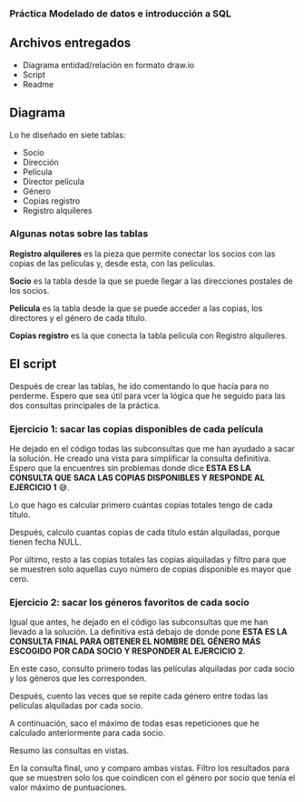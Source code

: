 ### Práctica Modelado de datos e introducción a SQL
## Archivos entregados
* Diagrama entidad/relación en formato draw.io
* Script
* Readme

## Diagrama
Lo he diseñado en siete tablas:
* Socio
* Dirección
* Película
* Director película
* Género
* Copias registro
* Registro alquileres

### Algunas notas sobre las tablas
**Registro alquileres** es la pieza que permite conectar los socios con las copias de las películas y, desde esta, con las películas.

**Socio** es la tabla desde la que se puede llegar a las direcciones postales de los socios.

**Película** es la tabla desde la que se puede acceder a las copias, los directores y el género de cada título.

**Copias registro** es la que conecta la tabla película con Registro alquileres.

## El script
Después de crear las tablas, he ido comentando lo que hacía para no perderme. Espero que sea útil para vcer la lógica que he seguido para las dos consultas principales de la práctica.

### Ejercicio 1: sacar las copias disponibles de cada película
He dejado en el código todas las subconsultas que me han ayudado a sacar la solución. He creado una vista para simplificar la consulta definitiva. Espero que la encuentres sin problemas donde dice **ESTA ES LA CONSULTA QUE SACA LAS COPIAS DISPONIBLES Y RESPONDE AL EJERCICIO 1** 😅.

Lo que hago es calcular primero cuántas copias totales tengo de cada título.

Después, calculo cuantas copias de cada título están alquiladas, porque tienen fecha NULL.

Por último, resto a las copias totales las copias alquiladas y filtro para que se muestren solo aquellas cuyo número de copias disponible es mayor que cero.

### Ejercicio 2: sacar los géneros favoritos de cada socio
Igual que antes, he dejado en el código las subconsultas que me han llevado a la solución. La definitiva está debajo de donde pone **ESTA ES LA CONSULTA FINAL PARA OBTENER EL NOMBRE DEL GÉNERO MÁS ESCOGIDO POR CADA SOCIO Y RESPONDER AL EJERCICIO 2**.

En este caso, consulto primero todas las películas alquiladas por cada socio y los géneros que les corresponden.

Después, cuento las veces que se repite cada género entre todas las películas alquiladas por cada socio.

A continuación, saco el máximo de todas esas repeticiones que he calculado anteriormente para cada socio.

Resumo las consultas en vistas.

En la consulta final, uno y comparo ambas vistas. Filtro los resultados para que se muestren solo los que coindicen con el género por socio que tenía el valor máximo de puntuaciones.